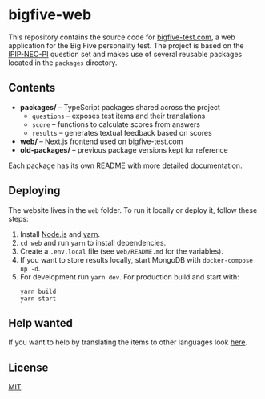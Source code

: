 # bigfive-web

This repository contains the source code for [bigfive-test.com](https://bigfive-test.com),
a web application for the Big Five personality test. The project is based on the
[IPIP-NEO-PI](https://github.com/kholia/IPIP-NEO-PI) question set and makes use of
several reusable packages located in the `packages` directory.

## Contents

- **packages/** – TypeScript packages shared across the project
  - `questions` – exposes test items and their translations
  - `score` – functions to calculate scores from answers
  - `results` – generates textual feedback based on scores
- **web/** – Next.js frontend used on bigfive-test.com
- **old-packages/** – previous package versions kept for reference

Each package has its own README with more detailed documentation.

## Deploying

The website lives in the `web` folder. To run it locally or deploy it,
follow these steps:

1. Install [Node.js](https://nodejs.org/) and [yarn](https://yarnpkg.com/).
2. `cd web` and run `yarn` to install dependencies.
3. Create a `.env.local` file (see `web/README.md` for the variables).
4. If you want to store results locally, start MongoDB with `docker-compose up -d`.
5. For development run `yarn dev`. For production build and start with:
   ```
   yarn build
   yarn start
   ```

## Help wanted

If you want to help by translating the items to other languages look
[here](https://b5.translations.alheimsins.net/).

## License

[MIT](LICENSE)
